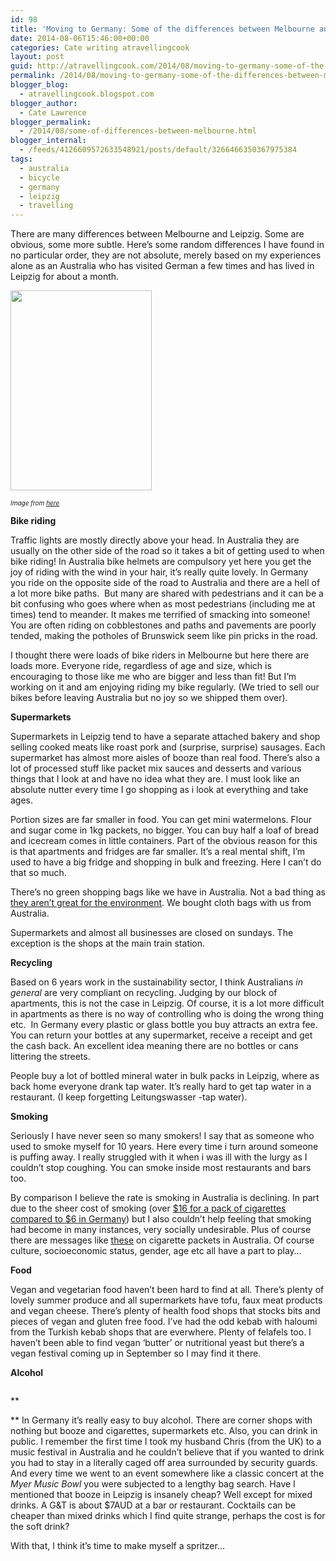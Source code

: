 ```yaml
---
id: 98
title: 'Moving to Germany: Some of the differences between Melbourne and Leipzig Part One'
date: 2014-08-06T15:46:00+00:00
categories: Cate writing atravellingcook
layout: post
guid: http://atravellingcook.com/2014/08/moving-to-germany-some-of-the-differences-between-melbourne-and-leipzig-part-one.html
permalink: /2014/08/moving-to-germany-some-of-the-differences-between-melbourne-and-leipzig-part-one.html
blogger_blog:
  - atravellingcook.blogspot.com
blogger_author:
  - Cate Lawrence
blogger_permalink:
  - /2014/08/some-of-differences-between-melbourne.html
blogger_internal:
  - /feeds/4126609572633548921/posts/default/3266466350367975384
tags:
  - australia
  - bicycle
  - germany
  - leipzig
  - travelling
---
```

There are many differences between Melbourne and Leipzig. Some are obvious, some more subtle. Here&#8217;s some random differences I have found in no particular order, they are not absolute, merely based on my experiences alone as an Australia who has visited German a few times and has lived in Leipzig for about a month.




  <a  href="http://2.bp.blogspot.com/-7x5yOKscOfw/U-I9wsZHw_I/AAAAAAAAJG8/ff6fBxTRi8g/s1600/wnbrleklein-575x813.jpg"><img src="http://2.bp.blogspot.com/-7x5yOKscOfw/U-I9wsZHw_I/AAAAAAAAJG8/ff6fBxTRi8g/s1600/wnbrleklein-575x813.jpg" alt="" width="226" height="320" border="0" /></a>



  <i><span style="font-size: x-small;">Image from <a href="http://www.google.de/imgres?imgurl=http%3A%2F%2Fstatic.guim.co.uk%2Fsys-images%2FGuardian%2FPix%2Fpictures%2F2013%2F7%2F12%2F1373616367776%2FCigarette-packages-010.jpg&imgrefurl=http%3A%2F%2Fwww.theguardian.com%2Fsociety%2F2013%2Fjul%2F12%2Fplans-plain-cigarette-packaging-shelved&h=276&w=460&tbnid=5lObSqWaJ4z-DM%3A&zoom=1&docid=tWtRp_1c4bz5LM&ei=SDziU7GKM4j7oATQt4GwBg&tbm=isch&iact=rc&uact=3&dur=559&page=1&start=0&ndsp=26&ved=0CCgQrQMwAg">here</a></i>


**Bike riding**
  
Traffic lights are mostly directly above your head. In Australia they are usually on the other side of the road so it takes a bit of getting used to when bike riding! In Australia bike helmets are compulsory yet here you get the joy of riding with the wind in your hair, it&#8217;s really quite lovely. In Germany you ride on the opposite side of the road to Australia and there are a hell of a lot more bike paths.  But many are shared with pedestrians and it can be a bit confusing who goes where when as most pedestrians (including me at times) tend to meander. It makes me terrified of smacking into someone! You are often riding on cobblestones and paths and pavements are poorly tended, making the potholes of Brunswick seem like pin pricks in the road.

I thought there were loads of bike riders in Melbourne but here there are loads more. Everyone ride, regardless of age and size, which is encouraging to those like me who are bigger and less than fit! But I&#8217;m working on it and am enjoying riding my bike regularly. (We tried to sell our bikes before leaving Australia but no joy so we shipped them over).

**Supermarkets**
  
Supermarkets in Leipzig tend to have a separate attached bakery and shop selling cooked meats like roast pork and (surprise, surprise) sausages. Each supermarket has almost more aisles of booze than real food. There&#8217;s also a lot of processed stuff like packet mix sauces and desserts and various things that I look at and have no idea what they are. I must look like an absolute nutter every time I go shopping as i look at everything and take ages.

Portion sizes are far smaller in food. You can get mini watermelons. Flour and sugar come in 1kg packets, no bigger. You can buy half a loaf of bread and icecream comes in little containers. Part of the obvious reason for this is that apartments and fridges are far smaller. It&#8217;s a real mental shift, I&#8217;m used to have a big fridge and shopping in bulk and freezing. Here I can&#8217;t do that so much.

There&#8217;s no green shopping bags like we have in Australia. Not a bad thing as [they aren&#8217;t great for the environment](http://www.smh.com.au/news/environment/how-green-is-your-bag/2005/04/24/1114281452076.html). We bought cloth bags with us from Australia.

Supermarkets and almost all businesses are closed on sundays. The exception is the shops at the main train station.

**Recycling**
  
Based on 6 years work in the sustainability sector, I think Australians _in general_ are very compliant on recycling. Judging by our block of apartments, this is not the case in Leipzig. Of course, it is a lot more difficult in apartments as there is no way of controlling who is doing the wrong thing etc.  In Germany every plastic or glass bottle you buy attracts an extra fee. You can return your bottles at any supermarket, receive a receipt and get the cash back. An excellent idea meaning there are no bottles or cans littering the streets.

People buy a lot of bottled mineral water in bulk packs in Leipzig, where as back home everyone drank tap water. It&#8217;s really hard to get tap water in a restaurant. (I keep forgetting Leitungswasser -tap water).

**Smoking**
  
Seriously I have never seen so many smokers! I say that as someone who used to smoke myself for 10 years. Here every time i turn around someone is puffing away. I really struggled with it when i was ill with the lurgy as I couldn&#8217;t stop coughing. You can smoke inside most restaurants and bars too.

By comparison I believe the rate is smoking in Australia is declining. In part due to the sheer cost of smoking (over [$16 for a pack of cigarettes compared to $6 in Germany](http://www.nationmaster.com/country-info/stats/Cost-of-living/Prices-at-markets/Cigarettes/Pack-of-Marlboro)) but I also couldn&#8217;t help feeling that smoking had become in many instances, very socially undesirable. Plus of course there are messages like [these](http://www.google.de/imgres?imgurl=http%3A%2F%2Fstatic.guim.co.uk%2Fsys-images%2FGuardian%2FPix%2Fpictures%2F2013%2F7%2F12%2F1373616367776%2FCigarette-packages-010.jpg&imgrefurl=http%3A%2F%2Fwww.theguardian.com%2Fsociety%2F2013%2Fjul%2F12%2Fplans-plain-cigarette-packaging-shelved&h=276&w=460&tbnid=5lObSqWaJ4z-DM%3A&zoom=1&docid=tWtRp_1c4bz5LM&ei=SDziU7GKM4j7oATQt4GwBg&tbm=isch&iact=rc&uact=3&dur=559&page=1&start=0&ndsp=26&ved=0CCgQrQMwAg) on cigarette packets in Australia. Of course culture, socioeconomic status, gender, age etc all have a part to play&#8230;

**Food**
  
Vegan and vegetarian food haven&#8217;t been hard to find at all. There&#8217;s plenty of lovely summer produce and all supermarkets have tofu, faux meat products and vegan cheese. There&#8217;s plenty of health food shops that stocks bits and pieces of vegan and gluten free food. I&#8217;ve had the odd kebab with haloumi from the Turkish kebab shops that are everwhere. Plenty of felafels too. I haven&#8217;t been able to find vegan &#8216;butter&#8217; or nutritional yeast but there&#8217;s a vegan festival coming up in September so I may find it there.

**Alcohol**


  <a  href="http://1.bp.blogspot.com/-y3HojhchPkE/U-JBIgewIxI/AAAAAAAAJHI/1JnfDoq_tKQ/s1600/220px-Gin_and_Tonic_with_ingredients.jpg"><img src="http://1.bp.blogspot.com/-y3HojhchPkE/U-JBIgewIxI/AAAAAAAAJHI/1JnfDoq_tKQ/s1600/220px-Gin_and_Tonic_with_ingredients.jpg" alt="" border="0" /></a>


**
  
** In Germany it&#8217;s really easy to buy alcohol. There are corner shops with nothing but booze and cigarettes, supermarkets etc. Also, you can drink in public. I remember the first time I took my husband Chris (from the UK) to a music festival in Australia and he couldn&#8217;t believe that if you wanted to drink you had to stay in a literally caged off area surrounded by security guards. And every time we went to an event somewhere like a classic concert at the _Myer Music Bowl_ you were subjected to a lengthy bag search. Have I mentioned that booze in Leipzig is insanely cheap? Well except for mixed drinks. A G&T is about $7AUD at a bar or restaurant. Cocktails can be cheaper than mixed drinks which I find quite strange, perhaps the cost is for the soft drink?

With that, I think it&#8217;s time to make myself a spritzer&#8230;